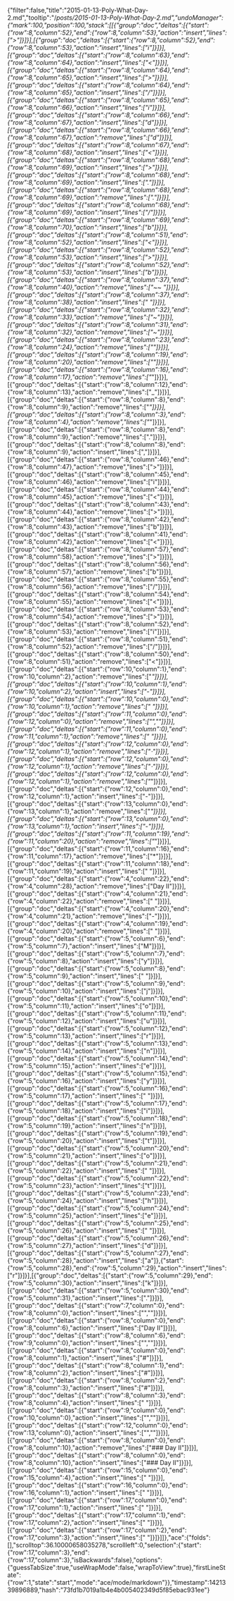 {"filter":false,"title":"2015-01-13-Poly-What-Day-2.md","tooltip":"/_posts/2015-01-13-Poly-What-Day-2.md","undoManager":{"mark":100,"position":100,"stack":[[{"group":"doc","deltas":[{"start":{"row":8,"column":52},"end":{"row":8,"column":53},"action":"insert","lines":[">"]}]}],[{"group":"doc","deltas":[{"start":{"row":8,"column":52},"end":{"row":8,"column":53},"action":"insert","lines":["i"]}]}],[{"group":"doc","deltas":[{"start":{"row":8,"column":63},"end":{"row":8,"column":64},"action":"insert","lines":["<"]}]}],[{"group":"doc","deltas":[{"start":{"row":8,"column":64},"end":{"row":8,"column":65},"action":"insert","lines":[">"]}]}],[{"group":"doc","deltas":[{"start":{"row":8,"column":64},"end":{"row":8,"column":65},"action":"insert","lines":["/"]}]}],[{"group":"doc","deltas":[{"start":{"row":8,"column":65},"end":{"row":8,"column":66},"action":"insert","lines":["i"]}]}],[{"group":"doc","deltas":[{"start":{"row":8,"column":66},"end":{"row":8,"column":67},"action":"insert","lines":["d"]}]}],[{"group":"doc","deltas":[{"start":{"row":8,"column":66},"end":{"row":8,"column":67},"action":"remove","lines":["d"]}]}],[{"group":"doc","deltas":[{"start":{"row":8,"column":67},"end":{"row":8,"column":68},"action":"insert","lines":["<"]}]}],[{"group":"doc","deltas":[{"start":{"row":8,"column":68},"end":{"row":8,"column":69},"action":"insert","lines":[">"]}]}],[{"group":"doc","deltas":[{"start":{"row":8,"column":68},"end":{"row":8,"column":69},"action":"insert","lines":["."]}]}],[{"group":"doc","deltas":[{"start":{"row":8,"column":68},"end":{"row":8,"column":69},"action":"remove","lines":["."]}]}],[{"group":"doc","deltas":[{"start":{"row":8,"column":68},"end":{"row":8,"column":69},"action":"insert","lines":["/"]}]}],[{"group":"doc","deltas":[{"start":{"row":8,"column":69},"end":{"row":8,"column":70},"action":"insert","lines":["b"]}]}],[{"group":"doc","deltas":[{"start":{"row":8,"column":51},"end":{"row":8,"column":52},"action":"insert","lines":["<"]}]}],[{"group":"doc","deltas":[{"start":{"row":8,"column":52},"end":{"row":8,"column":53},"action":"insert","lines":[">"]}]}],[{"group":"doc","deltas":[{"start":{"row":8,"column":52},"end":{"row":8,"column":53},"action":"insert","lines":["b"]}]}],[{"group":"doc","deltas":[{"start":{"row":8,"column":37},"end":{"row":8,"column":40},"action":"remove","lines":["~~ "]}]}],[{"group":"doc","deltas":[{"start":{"row":8,"column":37},"end":{"row":8,"column":38},"action":"insert","lines":[" "]}]}],[{"group":"doc","deltas":[{"start":{"row":8,"column":32},"end":{"row":8,"column":33},"action":"remove","lines":["~"]}]}],[{"group":"doc","deltas":[{"start":{"row":8,"column":31},"end":{"row":8,"column":32},"action":"remove","lines":["~"]}]}],[{"group":"doc","deltas":[{"start":{"row":8,"column":23},"end":{"row":8,"column":24},"action":"remove","lines":["*"]}]}],[{"group":"doc","deltas":[{"start":{"row":8,"column":19},"end":{"row":8,"column":20},"action":"remove","lines":["*"]}]}],[{"group":"doc","deltas":[{"start":{"row":8,"column":16},"end":{"row":8,"column":17},"action":"remove","lines":["_"]}]}],[{"group":"doc","deltas":[{"start":{"row":8,"column":12},"end":{"row":8,"column":13},"action":"remove","lines":["_"]}]}],[{"group":"doc","deltas":[{"start":{"row":8,"column":8},"end":{"row":8,"column":9},"action":"remove","lines":["*"]}]}],[{"group":"doc","deltas":[{"start":{"row":8,"column":3},"end":{"row":8,"column":4},"action":"remove","lines":["*"]}]}],[{"group":"doc","deltas":[{"start":{"row":8,"column":8},"end":{"row":8,"column":9},"action":"remove","lines":["."]}]}],[{"group":"doc","deltas":[{"start":{"row":8,"column":8},"end":{"row":8,"column":9},"action":"insert","lines":[","]}]}],[{"group":"doc","deltas":[{"start":{"row":8,"column":46},"end":{"row":8,"column":47},"action":"remove","lines":[">"]}]}],[{"group":"doc","deltas":[{"start":{"row":8,"column":45},"end":{"row":8,"column":46},"action":"remove","lines":["i"]}]}],[{"group":"doc","deltas":[{"start":{"row":8,"column":44},"end":{"row":8,"column":45},"action":"remove","lines":["<"]}]}],[{"group":"doc","deltas":[{"start":{"row":8,"column":43},"end":{"row":8,"column":44},"action":"remove","lines":[">"]}]}],[{"group":"doc","deltas":[{"start":{"row":8,"column":42},"end":{"row":8,"column":43},"action":"remove","lines":["b"]}]}],[{"group":"doc","deltas":[{"start":{"row":8,"column":41},"end":{"row":8,"column":42},"action":"remove","lines":["<"]}]}],[{"group":"doc","deltas":[{"start":{"row":8,"column":57},"end":{"row":8,"column":58},"action":"remove","lines":[">"]}]}],[{"group":"doc","deltas":[{"start":{"row":8,"column":56},"end":{"row":8,"column":57},"action":"remove","lines":["b"]}]}],[{"group":"doc","deltas":[{"start":{"row":8,"column":55},"end":{"row":8,"column":56},"action":"remove","lines":["/"]}]}],[{"group":"doc","deltas":[{"start":{"row":8,"column":54},"end":{"row":8,"column":55},"action":"remove","lines":["<"]}]}],[{"group":"doc","deltas":[{"start":{"row":8,"column":53},"end":{"row":8,"column":54},"action":"remove","lines":[">"]}]}],[{"group":"doc","deltas":[{"start":{"row":8,"column":52},"end":{"row":8,"column":53},"action":"remove","lines":["i"]}]}],[{"group":"doc","deltas":[{"start":{"row":8,"column":51},"end":{"row":8,"column":52},"action":"remove","lines":["/"]}]}],[{"group":"doc","deltas":[{"start":{"row":8,"column":50},"end":{"row":8,"column":51},"action":"remove","lines":["<"]}]}],[{"group":"doc","deltas":[{"start":{"row":10,"column":1},"end":{"row":10,"column":2},"action":"remove","lines":["*"]}]}],[{"group":"doc","deltas":[{"start":{"row":10,"column":1},"end":{"row":10,"column":2},"action":"insert","lines":["-"]}]}],[{"group":"doc","deltas":[{"start":{"row":10,"column":0},"end":{"row":10,"column":1},"action":"remove","lines":[" "]}]}],[{"group":"doc","deltas":[{"start":{"row":11,"column":0},"end":{"row":12,"column":0},"action":"remove","lines":["",""]}]}],[{"group":"doc","deltas":[{"start":{"row":11,"column":0},"end":{"row":11,"column":1},"action":"remove","lines":[" "]}]}],[{"group":"doc","deltas":[{"start":{"row":12,"column":0},"end":{"row":12,"column":1},"action":"remove","lines":["⋅"]}]}],[{"group":"doc","deltas":[{"start":{"row":12,"column":0},"end":{"row":12,"column":1},"action":"remove","lines":["⋅"]}]}],[{"group":"doc","deltas":[{"start":{"row":12,"column":0},"end":{"row":12,"column":1},"action":"remove","lines":["*"]}]}],[{"group":"doc","deltas":[{"start":{"row":12,"column":0},"end":{"row":12,"column":1},"action":"insert","lines":["-"]}]}],[{"group":"doc","deltas":[{"start":{"row":13,"column":0},"end":{"row":13,"column":1},"action":"remove","lines":["*"]}]}],[{"group":"doc","deltas":[{"start":{"row":13,"column":0},"end":{"row":13,"column":1},"action":"insert","lines":["-"]}]}],[{"group":"doc","deltas":[{"start":{"row":11,"column":19},"end":{"row":11,"column":20},"action":"remove","lines":["*"]}]}],[{"group":"doc","deltas":[{"start":{"row":11,"column":16},"end":{"row":11,"column":17},"action":"remove","lines":["*"]}]}],[{"group":"doc","deltas":[{"start":{"row":11,"column":18},"end":{"row":11,"column":19},"action":"insert","lines":[" "]}]}],[{"group":"doc","deltas":[{"start":{"row":4,"column":22},"end":{"row":4,"column":28},"action":"remove","lines":["Day II"]}]}],[{"group":"doc","deltas":[{"start":{"row":4,"column":21},"end":{"row":4,"column":22},"action":"remove","lines":[" "]}]}],[{"group":"doc","deltas":[{"start":{"row":4,"column":20},"end":{"row":4,"column":21},"action":"remove","lines":["-"]}]}],[{"group":"doc","deltas":[{"start":{"row":4,"column":19},"end":{"row":4,"column":20},"action":"remove","lines":[" "]}]}],[{"group":"doc","deltas":[{"start":{"row":5,"column":6},"end":{"row":5,"column":7},"action":"insert","lines":["M"]}]}],[{"group":"doc","deltas":[{"start":{"row":5,"column":7},"end":{"row":5,"column":8},"action":"insert","lines":["y"]}]}],[{"group":"doc","deltas":[{"start":{"row":5,"column":8},"end":{"row":5,"column":9},"action":"insert","lines":[" "]}]}],[{"group":"doc","deltas":[{"start":{"row":5,"column":9},"end":{"row":5,"column":10},"action":"insert","lines":["j"]}]}],[{"group":"doc","deltas":[{"start":{"row":5,"column":10},"end":{"row":5,"column":11},"action":"insert","lines":["o"]}]}],[{"group":"doc","deltas":[{"start":{"row":5,"column":11},"end":{"row":5,"column":12},"action":"insert","lines":["u"]}]}],[{"group":"doc","deltas":[{"start":{"row":5,"column":12},"end":{"row":5,"column":13},"action":"insert","lines":["r"]}]}],[{"group":"doc","deltas":[{"start":{"row":5,"column":13},"end":{"row":5,"column":14},"action":"insert","lines":["n"]}]}],[{"group":"doc","deltas":[{"start":{"row":5,"column":14},"end":{"row":5,"column":15},"action":"insert","lines":["e"]}]}],[{"group":"doc","deltas":[{"start":{"row":5,"column":15},"end":{"row":5,"column":16},"action":"insert","lines":["y"]}]}],[{"group":"doc","deltas":[{"start":{"row":5,"column":16},"end":{"row":5,"column":17},"action":"insert","lines":[" "]}]}],[{"group":"doc","deltas":[{"start":{"row":5,"column":17},"end":{"row":5,"column":18},"action":"insert","lines":["i"]}]}],[{"group":"doc","deltas":[{"start":{"row":5,"column":18},"end":{"row":5,"column":19},"action":"insert","lines":["n"]}]}],[{"group":"doc","deltas":[{"start":{"row":5,"column":19},"end":{"row":5,"column":20},"action":"insert","lines":["t"]}]}],[{"group":"doc","deltas":[{"start":{"row":5,"column":20},"end":{"row":5,"column":21},"action":"insert","lines":["o"]}]}],[{"group":"doc","deltas":[{"start":{"row":5,"column":21},"end":{"row":5,"column":22},"action":"insert","lines":[" "]}]}],[{"group":"doc","deltas":[{"start":{"row":5,"column":22},"end":{"row":5,"column":23},"action":"insert","lines":["t"]}]}],[{"group":"doc","deltas":[{"start":{"row":5,"column":23},"end":{"row":5,"column":24},"action":"insert","lines":["h"]}]}],[{"group":"doc","deltas":[{"start":{"row":5,"column":24},"end":{"row":5,"column":25},"action":"insert","lines":["e"]}]}],[{"group":"doc","deltas":[{"start":{"row":5,"column":25},"end":{"row":5,"column":26},"action":"insert","lines":[" "]}]}],[{"group":"doc","deltas":[{"start":{"row":5,"column":26},"end":{"row":5,"column":27},"action":"insert","lines":["d"]}]}],[{"group":"doc","deltas":[{"start":{"row":5,"column":27},"end":{"row":5,"column":28},"action":"insert","lines":["a"]},{"start":{"row":5,"column":28},"end":{"row":5,"column":29},"action":"insert","lines":["r"]}]}],[{"group":"doc","deltas":[{"start":{"row":5,"column":29},"end":{"row":5,"column":30},"action":"insert","lines":["k"]}]}],[{"group":"doc","deltas":[{"start":{"row":5,"column":30},"end":{"row":5,"column":31},"action":"insert","lines":["."]}]}],[{"group":"doc","deltas":[{"start":{"row":7,"column":0},"end":{"row":8,"column":0},"action":"insert","lines":["",""]}]}],[{"group":"doc","deltas":[{"start":{"row":8,"column":0},"end":{"row":8,"column":6},"action":"insert","lines":["Day II"]}]}],[{"group":"doc","deltas":[{"start":{"row":8,"column":6},"end":{"row":9,"column":0},"action":"insert","lines":["",""]}]}],[{"group":"doc","deltas":[{"start":{"row":8,"column":0},"end":{"row":8,"column":1},"action":"insert","lines":["#"]}]}],[{"group":"doc","deltas":[{"start":{"row":8,"column":1},"end":{"row":8,"column":2},"action":"insert","lines":["#"]}]}],[{"group":"doc","deltas":[{"start":{"row":8,"column":2},"end":{"row":8,"column":3},"action":"insert","lines":["#"]}]}],[{"group":"doc","deltas":[{"start":{"row":8,"column":3},"end":{"row":8,"column":4},"action":"insert","lines":[" "]}]}],[{"group":"doc","deltas":[{"start":{"row":9,"column":0},"end":{"row":10,"column":0},"action":"insert","lines":["",""]}]}],[{"group":"doc","deltas":[{"start":{"row":12,"column":0},"end":{"row":13,"column":0},"action":"insert","lines":["",""]}]}],[{"group":"doc","deltas":[{"start":{"row":8,"column":0},"end":{"row":8,"column":10},"action":"remove","lines":["### Day II"]}]}],[{"group":"doc","deltas":[{"start":{"row":8,"column":0},"end":{"row":8,"column":10},"action":"insert","lines":["### Day II"]}]}],[{"group":"doc","deltas":[{"start":{"row":15,"column":0},"end":{"row":15,"column":4},"action":"insert","lines":["    "]}]}],[{"group":"doc","deltas":[{"start":{"row":16,"column":0},"end":{"row":16,"column":1},"action":"insert","lines":[" "]}]}],[{"group":"doc","deltas":[{"start":{"row":17,"column":0},"end":{"row":17,"column":1},"action":"insert","lines":[" "]}]}],[{"group":"doc","deltas":[{"start":{"row":17,"column":1},"end":{"row":17,"column":2},"action":"insert","lines":[" "]}]}],[{"group":"doc","deltas":[{"start":{"row":17,"column":2},"end":{"row":17,"column":3},"action":"insert","lines":[" "]}]}]]},"ace":{"folds":[],"scrolltop":36.10000658035278,"scrollleft":0,"selection":{"start":{"row":17,"column":3},"end":{"row":17,"column":3},"isBackwards":false},"options":{"guessTabSize":true,"useWrapMode":false,"wrapToView":true},"firstLineState":{"row":1,"state":"start","mode":"ace/mode/markdown"}},"timestamp":1421339896889,"hash":"73fd1b7019a1b4e4b005402349d5f85ebac931ee"}
